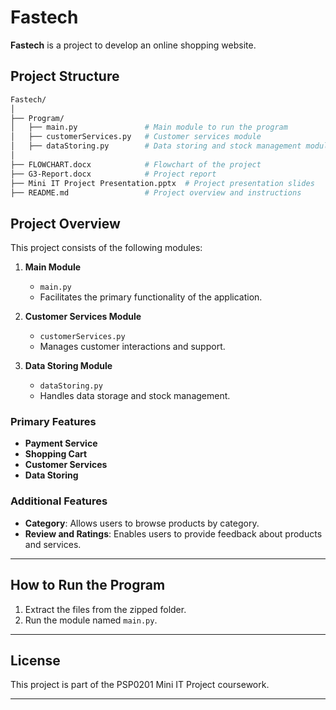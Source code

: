 # Fastech 

**Fastech** is a project to develop an online shopping website.

## Project Structure

```bash
Fastech/
│
├── Program/
│   ├── main.py               # Main module to run the program
│   ├── customerServices.py   # Customer services module
│   ├── dataStoring.py        # Data storing and stock management module
│
├── FLOWCHART.docx            # Flowchart of the project
├── G3-Report.docx            # Project report
├── Mini IT Project Presentation.pptx  # Project presentation slides
├── README.md                 # Project overview and instructions
```

## Project Overview

This project consists of the following modules:

1. **Main Module**  
   - `main.py`
   - Facilitates the primary functionality of the application.

2. **Customer Services Module**  
   - `customerServices.py`
   - Manages customer interactions and support.

3. **Data Storing Module**  
   - `dataStoring.py`
   - Handles data storage and stock management.

### Primary Features
- **Payment Service**
- **Shopping Cart**
- **Customer Services**
- **Data Storing**

### Additional Features
- **Category**: Allows users to browse products by category.
- **Review and Ratings**: Enables users to provide feedback about products and services.

---

## How to Run the Program

1. Extract the files from the zipped folder.
2. Run the module named `main.py`.

---

## License

This project is part of the PSP0201 Mini IT Project coursework.

---


